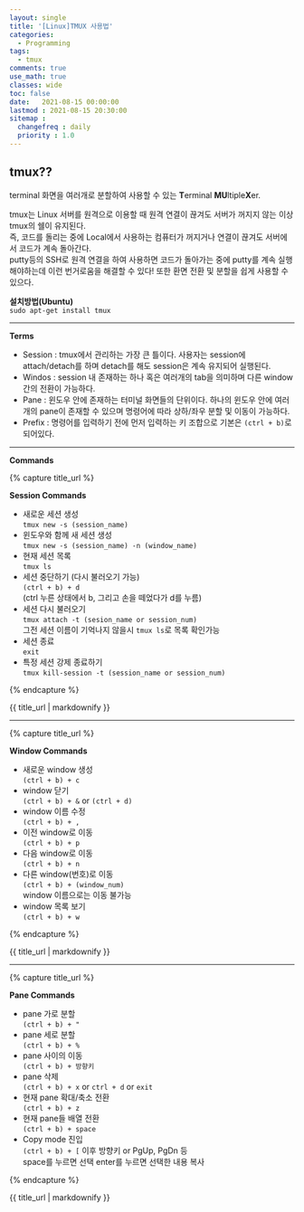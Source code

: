```yaml
---
layout: single
title: '[Linux]TMUX 사용법'
categories:
  - Programming
tags:
  - tmux
comments: true  
use_math: true
classes: wide
toc: false
date:   2021-08-15 00:00:00 
lastmod : 2021-08-15 20:30:00 
sitemap :
  changefreq : daily
  priority : 1.0
---
```

## tmux??

terminal 화면을 여러개로 분할하여 사용할 수 있는 **T**erminal **MU**ltiple**X**er.

tmux는 Linux 서버를 원격으로 이용할 때 원격 연결이 끊겨도 서버가 꺼지지 않는 이상 tmux의 쉘이 유지된다.  
즉, 코드를 돌리는 중에 Local에서 사용하는 컴퓨터가 꺼지거나 연결이 끊겨도 서버에서 코드가 계속 돌아간다.  
putty등의 SSH로 원격 연결을 하여 사용하면 코드가 돌아가는 중에 putty를 계속 실행해야하는데 이런 번거로움을 해결할 수 있다! 
또한 환면 전환 및 분할을 쉽게 사용할 수 있으다.


**설치방법(Ubuntu)**  
`sudo apt-get install tmux`  

---  
**Terms**  
- Session : tmux에서 관리하는 가장 큰 틀이다. 사용자는 session에 attach/detach를 하며 detach를 해도 session은 계속 유지되어 실행된다.  
- Windos : session 내 존재하는 하나 혹은 여러개의 tab을 의미하며 다른 window 간의 전환이 가능하다.  
- Pane : 윈도우 안에 존재하는 터미널 화면들의 단위이다. 하나의 윈도우 안에 여러개의 pane이 존재할 수 있으며 명령어에 따라 상하/좌우 분할 및 이동이 가능하다.  
- Prefix : 명령어를 입력하기 전에 먼저 입력하는 키 조합으로 기본은 `(ctrl + b)`로 되어있다.

---
**Commands**  

{% capture title_url %}

  **Session Commands**

  - 새로운 세션 생성  
  `tmux new -s (session_name)`
  - 윈도우와 함께 새 세션 생성  
  `tmux new -s (session_name) -n (window_name)`
  - 현재 세션 목록  
  `tmux ls`
  - 세션 중단하기 (다시 불러오기 가능)  
  `(ctrl + b) + d`  
  (ctrl 누른 상태에서 b, 그리고 손을 떼었다가 d를 누름)
  - 세션 다시 불러오기  
  `tmux attach -t (sesion_name or session_num)`  
  그전 세션 이름이 기억나지 않을시 `tmux ls`로 목록 확인가능
  - 세션 종료  
  `exit`
  - 특정 세션 강제 종료하기  
  `tmux kill-session -t (session_name or session_num)`    


{% endcapture %}
<div class="notice--primary">{{ title_url | markdownify }}</div>

---
{% capture title_url %}

  **Window Commands**

  - 새로운 window 생성  
  `(ctrl + b) + c`
  - window 닫기  
  `(ctrl + b) + &` or `(ctrl + d)`
  - window 이름 수정  
  `(ctrl + b) + ,`
  - 이전 window로 이동  
  `(ctrl + b) + p`
  - 다음 window로 이동  
  `(ctrl + b) + n`
  - 다른 window(번호)로 이동   
  `(ctrl + b) + (window_num)`  
  window 이름으로는 이동 불가능
  - window 목록 보기  
  `(ctrl + b) + w`

{% endcapture %}
<div class="notice--primary">{{ title_url | markdownify }}</div>

---
{% capture title_url %}

  **Pane Commands**
  - pane 가로 분할  
    `(ctrl + b) + "`
  - pane 세로 분할  
    `(ctrl + b) + %`
  - pane 사이의 이동  
    `(ctrl + b) + 방향키`
  - pane 삭제  
    `(ctrl + b) + x` or `ctrl + d` or `exit`
  - 현재 pane 확대/축소 전환  
    `(ctrl + b) + z`
  - 현재 pane들 배열 전환  
    `(ctrl + b) + space`
  - Copy mode 진입  
    `(ctrl + b) + [` 이후 방향키 or PgUp, PgDn 등  
    space를 누르면 선택 enter를 누르면 선택한 내용 복사 

{% endcapture %}
<div class="notice--primary">{{ title_url | markdownify }}</div>
